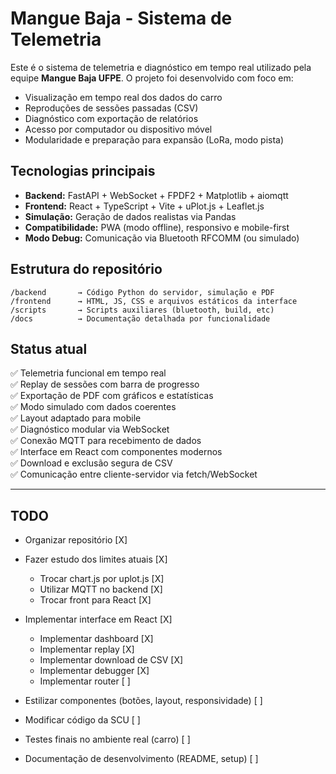 # Mangue Baja - Sistema de Telemetria

Este é o sistema de telemetria e diagnóstico em tempo real utilizado pela equipe **Mangue Baja UFPE**. O projeto foi desenvolvido com foco em:

- Visualização em tempo real dos dados do carro
- Reproduções de sessões passadas (CSV)
- Diagnóstico com exportação de relatórios
- Acesso por computador ou dispositivo móvel
- Modularidade e preparação para expansão (LoRa, modo pista)

## Tecnologias principais

- **Backend:** FastAPI + WebSocket + FPDF2 + Matplotlib + aiomqtt
- **Frontend:** React + TypeScript + Vite + uPlot.js + Leaflet.js
- **Simulação:** Geração de dados realistas via Pandas
- **Compatibilidade:** PWA (modo offline), responsivo e mobile-first
- **Modo Debug:** Comunicação via Bluetooth RFCOMM (ou simulado)

## Estrutura do repositório

```
/backend       → Código Python do servidor, simulação e PDF
/frontend      → HTML, JS, CSS e arquivos estáticos da interface
/scripts       → Scripts auxiliares (bluetooth, build, etc)
/docs          → Documentação detalhada por funcionalidade
```

## Status atual

✅ Telemetria funcional em tempo real  
✅ Replay de sessões com barra de progresso  
✅ Exportação de PDF com gráficos e estatísticas  
✅ Modo simulado com dados coerentes  
✅ Layout adaptado para mobile  
✅ Diagnóstico modular via WebSocket  
✅ Conexão MQTT para recebimento de dados  
✅ Interface em React com componentes modernos  
✅ Download e exclusão segura de CSV  
✅ Comunicação entre cliente-servidor via fetch/WebSocket

---

## TODO

- Organizar repositório [X]  
- Fazer estudo dos limites atuais [X]  
  - Trocar chart.js por uplot.js [X]  
  - Utilizar MQTT no backend [X]  
  - Trocar front para React [X]  

- Implementar interface em React [X]  
  - Implementar dashboard [X]  
  - Implementar replay [X]  
  - Implementar download de CSV [X]  
  - Implementar debugger [X]  
  - Implementar router [ ]  

- Estilizar componentes (botões, layout, responsividade) [ ]
- Modificar código da SCU [ ] 
- Testes finais no ambiente real (carro) [ ]  
- Documentação de desenvolvimento (README, setup) [ ]
